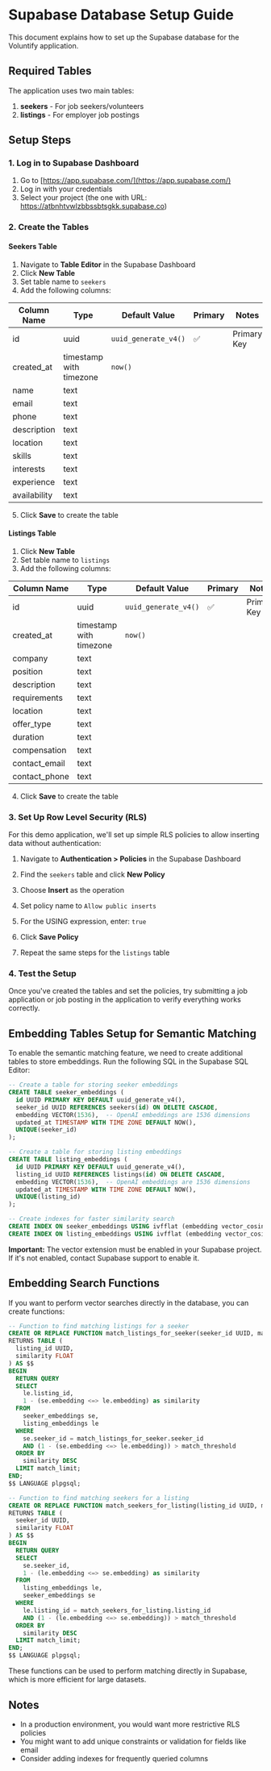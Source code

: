 # Supabase Database Setup Guide

This document explains how to set up the Supabase database for the Voluntify application.

## Required Tables

The application uses two main tables:

1. **seekers** - For job seekers/volunteers
2. **listings** - For employer job postings

## Setup Steps

### 1. Log in to Supabase Dashboard

1. Go to [https://app.supabase.com/](https://app.supabase.com/)
2. Log in with your credentials
3. Select your project (the one with URL: https://atbnhtvwlzbbssbtsgkk.supabase.co)

### 2. Create the Tables

#### Seekers Table

1. Navigate to **Table Editor** in the Supabase Dashboard
2. Click **New Table**
3. Set table name to `seekers`
4. Add the following columns:

| Column Name | Type | Default Value | Primary | Notes |
|-------------|------|---------------|---------|-------|
| id | uuid | `uuid_generate_v4()` | ✅ | Primary Key |
| created_at | timestamp with timezone | `now()` | | |
| name | text | | | |
| email | text | | | |
| phone | text | | | |
| description | text | | | |
| location | text | | | |
| skills | text | | | |
| interests | text | | | |
| experience | text | | | |
| availability | text | | | |

5. Click **Save** to create the table

#### Listings Table

1. Click **New Table**
2. Set table name to `listings`
3. Add the following columns:

| Column Name | Type | Default Value | Primary | Notes |
|-------------|------|---------------|---------|-------|
| id | uuid | `uuid_generate_v4()` | ✅ | Primary Key |
| created_at | timestamp with timezone | `now()` | | |
| company | text | | | |
| position | text | | | |
| description | text | | | |
| requirements | text | | | |
| location | text | | | |
| offer_type | text | | | |
| duration | text | | | |
| compensation | text | | | |
| contact_email | text | | | |
| contact_phone | text | | | |

4. Click **Save** to create the table

### 3. Set Up Row Level Security (RLS)

For this demo application, we'll set up simple RLS policies to allow inserting data without authentication:

1. Navigate to **Authentication > Policies** in the Supabase Dashboard
2. Find the `seekers` table and click **New Policy**
3. Choose **Insert** as the operation
4. Set policy name to `Allow public inserts`
5. For the USING expression, enter: `true`
6. Click **Save Policy**

7. Repeat the same steps for the `listings` table

### 4. Test the Setup

Once you've created the tables and set the policies, try submitting a job application or job posting in the application to verify everything works correctly.

## Embedding Tables Setup for Semantic Matching

To enable the semantic matching feature, we need to create additional tables to store embeddings. Run the following SQL in the Supabase SQL Editor:

```sql
-- Create a table for storing seeker embeddings
CREATE TABLE seeker_embeddings (
  id UUID PRIMARY KEY DEFAULT uuid_generate_v4(),
  seeker_id UUID REFERENCES seekers(id) ON DELETE CASCADE,
  embedding VECTOR(1536),  -- OpenAI embeddings are 1536 dimensions
  updated_at TIMESTAMP WITH TIME ZONE DEFAULT NOW(),
  UNIQUE(seeker_id)
);

-- Create a table for storing listing embeddings
CREATE TABLE listing_embeddings (
  id UUID PRIMARY KEY DEFAULT uuid_generate_v4(),
  listing_id UUID REFERENCES listings(id) ON DELETE CASCADE,
  embedding VECTOR(1536),  -- OpenAI embeddings are 1536 dimensions
  updated_at TIMESTAMP WITH TIME ZONE DEFAULT NOW(),
  UNIQUE(listing_id)
);

-- Create indexes for faster similarity search
CREATE INDEX ON seeker_embeddings USING ivfflat (embedding vector_cosine_ops) WITH (lists = 100);
CREATE INDEX ON listing_embeddings USING ivfflat (embedding vector_cosine_ops) WITH (lists = 100);
```

**Important:** The vector extension must be enabled in your Supabase project. If it's not enabled, contact Supabase support to enable it.

## Embedding Search Functions

If you want to perform vector searches directly in the database, you can create functions:

```sql
-- Function to find matching listings for a seeker
CREATE OR REPLACE FUNCTION match_listings_for_seeker(seeker_id UUID, match_threshold FLOAT DEFAULT 0.5, match_limit INT DEFAULT 20)
RETURNS TABLE (
  listing_id UUID,
  similarity FLOAT
) AS $$
BEGIN
  RETURN QUERY
  SELECT
    le.listing_id,
    1 - (se.embedding <=> le.embedding) as similarity
  FROM
    seeker_embeddings se,
    listing_embeddings le
  WHERE
    se.seeker_id = match_listings_for_seeker.seeker_id
    AND (1 - (se.embedding <=> le.embedding)) > match_threshold
  ORDER BY
    similarity DESC
  LIMIT match_limit;
END;
$$ LANGUAGE plpgsql;

-- Function to find matching seekers for a listing
CREATE OR REPLACE FUNCTION match_seekers_for_listing(listing_id UUID, match_threshold FLOAT DEFAULT 0.5, match_limit INT DEFAULT 20)
RETURNS TABLE (
  seeker_id UUID,
  similarity FLOAT
) AS $$
BEGIN
  RETURN QUERY
  SELECT
    se.seeker_id,
    1 - (le.embedding <=> se.embedding) as similarity
  FROM
    listing_embeddings le,
    seeker_embeddings se
  WHERE
    le.listing_id = match_seekers_for_listing.listing_id
    AND (1 - (le.embedding <=> se.embedding)) > match_threshold
  ORDER BY
    similarity DESC
  LIMIT match_limit;
END;
$$ LANGUAGE plpgsql;
```

These functions can be used to perform matching directly in Supabase, which is more efficient for large datasets.

## Notes

- In a production environment, you would want more restrictive RLS policies
- You might want to add unique constraints or validation for fields like email
- Consider adding indexes for frequently queried columns 